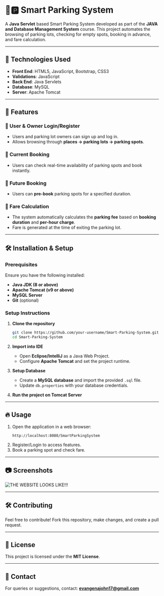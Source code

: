 # 🚗🅿️ Smart Parking System

A **Java Servlet** based Smart Parking System developed as part of the **JAVA and Database Management System** course. This project automates the browsing of parking lots, checking for empty spots, booking in advance, and fare calculation.

---

## 📌 Technologies Used

- **Front End**: HTML5, JavaScript, Bootstrap, CSS3  
- **Validations**: JavaScript  
- **Back End**: Java Servlets  
- **Database**: MySQL  
- **Server**: Apache Tomcat  

---

## 🚀 Features  

### 🔹 User & Owner Login/Register  
- Users and parking lot owners can sign up and log in.  
- Allows browsing through **places → parking lots → parking spots**.  

### 🔹 Current Booking  
- Users can check real-time availability of parking spots and book instantly.  

### 🔹 Future Booking  
- Users can **pre-book** parking spots for a specified duration.  

### 🔹 Fare Calculation  
- The system automatically calculates the **parking fee** based on **booking duration** and **per-hour charge**.  
- Fare is generated at the time of exiting the parking lot.  

---

## 🛠️ Installation & Setup  

### **Prerequisites**  
Ensure you have the following installed:  
- **Java JDK (8 or above)**  
- **Apache Tomcat (v9 or above)**  
- **MySQL Server**  
- **Git** (optional)  

### **Setup Instructions**  

1. **Clone the repository**  
   ```bash
   git clone https://github.com/your-username/Smart-Parking-System.git
   cd Smart-Parking-System
   ```
2. **Import into IDE**  
   - Open **Eclipse/IntelliJ** as a Java Web Project.  
   - Configure **Apache Tomcat** and set the project runtime.  

3. **Setup Database**  
   - Create a **MySQL database** and import the provided `.sql` file.  
   - Update `db.properties` with your database credentials.  

4. **Run the project on Tomcat Server**  

---

## 🔥 Usage  

1. Open the application in a web browser:  
   ```
   http://localhost:8080/SmartParkingSystem
   ```
2. Register/Login to access features.  
3. Book a parking spot and check fare.  

---

## 📷 Screenshots  
![THE WEBSITE LOOKS LIKE!!!](https://github.com/Evangenajohn/Smart-Parking-System/tree/main/screenshots)


---

## 🛠️ Contributing  
Feel free to contribute! Fork this repository, make changes, and create a pull request.  

---

## 📄 License  
This project is licensed under the **MIT License**.  

---

## 📧 Contact  
For queries or suggestions, contact: **evangenajohn17@gmail.com**
